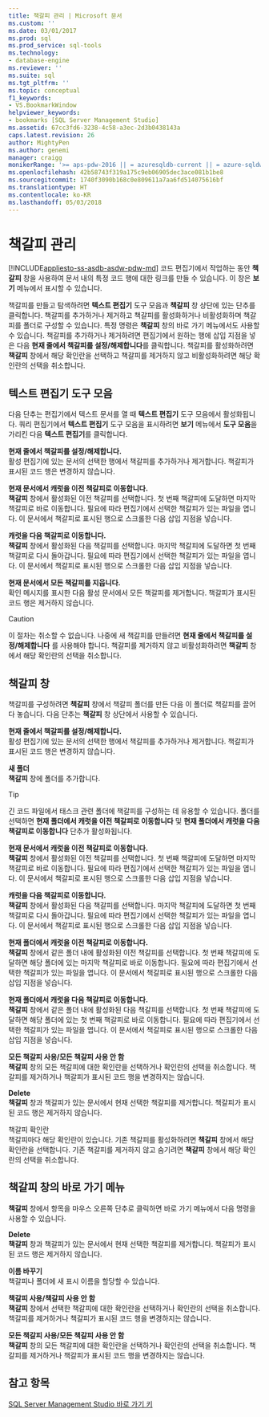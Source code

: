 ```yaml
---
title: 책갈피 관리 | Microsoft 문서
ms.custom: ''
ms.date: 03/01/2017
ms.prod: sql
ms.prod_service: sql-tools
ms.technology:
- database-engine
ms.reviewer: ''
ms.suite: sql
ms.tgt_pltfrm: ''
ms.topic: conceptual
f1_keywords:
- VS.BookmarkWindow
helpviewer_keywords:
- bookmarks [SQL Server Management Studio]
ms.assetid: 67cc3fd6-3238-4c58-a3ec-2d3b0438143a
caps.latest.revision: 26
author: MightyPen
ms.author: genemi
manager: craigg
monikerRange: '>= aps-pdw-2016 || = azuresqldb-current || = azure-sqldw-latest || >= sql-server-2016 || = sqlallproducts-allversions'
ms.openlocfilehash: 42b58743f319a175c9eb06905dec3ace081b1be8
ms.sourcegitcommit: 1740f3090b168c0e809611a7aa6fd514075616bf
ms.translationtype: HT
ms.contentlocale: ko-KR
ms.lasthandoff: 05/03/2018
---
```

# <a name="manage-bookmarks"></a>책갈피 관리
[!INCLUDE[appliesto-ss-asdb-asdw-pdw-md](../../includes/appliesto-ss-asdb-asdw-pdw-md.md)]
  코드 편집기에서 작업하는 동안 **책갈피** 창을 사용하여 문서 내의 특정 코드 행에 대한 링크를 만들 수 있습니다. 이 창은 **보기** 메뉴에서 표시할 수 있습니다.  
  
 책갈피를 만들고 탐색하려면 **텍스트 편집기** 도구 모음과 **책갈피** 창 상단에 있는 단추를 클릭합니다. 책갈피를 추가하거나 제거하고 책갈피를 활성화하거나 비활성화하며 책갈피를 폴더로 구성할 수 있습니다. 특정 명령은 **책갈피** 창의 바로 가기 메뉴에서도 사용할 수 있습니다. 책갈피를 추가하거나 제거하려면 편집기에서 원하는 행에 삽입 지점을 넣은 다음 **현재 줄에서 책갈피를 설정/해제합니다**를 클릭합니다. 책갈피를 활성화하려면 **책갈피** 창에서 해당 확인란을 선택하고 책갈피를 제거하지 않고 비활성화하려면 해당 확인란의 선택을 취소합니다.  
  
## <a name="text-editor-toolbar"></a>텍스트 편집기 도구 모음  
 다음 단추는 편집기에서 텍스트 문서를 열 때 **텍스트 편집기** 도구 모음에서 활성화됩니다. 쿼리 편집기에서 **텍스트 편집기** 도구 모음을 표시하려면 **보기** 메뉴에서 **도구 모음**을 가리킨 다음 **텍스트 편집기**를 클릭합니다.  
  
 **현재 줄에서 책갈피를 설정/해제합니다.**  
 활성 편집기에 있는 문서의 선택한 행에서 책갈피를 추가하거나 제거합니다. 책갈피가 표시된 코드 행은 변경하지 않습니다.  
  
 **현재 문서에서 캐럿을 이전 책갈피로 이동합니다.**  
 **책갈피** 창에서 활성화된 이전 책갈피를 선택합니다. 첫 번째 책갈피에 도달하면 마지막 책갈피로 바로 이동합니다. 필요에 따라 편집기에서 선택한 책갈피가 있는 파일을 엽니다. 이 문서에서 책갈피로 표시된 행으로 스크롤한 다음 삽입 지점을 넣습니다.  
  
 **캐럿을 다음 책갈피로 이동합니다.**  
 **책갈피** 창에서 활성화된 다음 책갈피를 선택합니다. 마지막 책갈피에 도달하면 첫 번째 책갈피로 다시 돌아갑니다. 필요에 따라 편집기에서 선택한 책갈피가 있는 파일을 엽니다. 이 문서에서 책갈피로 표시된 행으로 스크롤한 다음 삽입 지점을 넣습니다.  
  
 **현재 문서에서 모든 책갈피를 지웁니다.**  
 확인 메시지를 표시한 다음 활성 문서에서 모든 책갈피를 제거합니다. 책갈피가 표시된 코드 행은 제거하지 않습니다.  
  
> [!CAUTION]  
>  이 절차는 취소할 수 없습니다. 나중에 새 책갈피를 만들려면 **현재 줄에서 책갈피를 설정/해제합니다** 를 사용해야 합니다. 책갈피를 제거하지 않고 비활성화하려면 **책갈피** 창에서 해당 확인란의 선택을 취소합니다.  
  
## <a name="bookmarks-window"></a>책갈피 창  
 책갈피를 구성하려면 **책갈피** 창에서 책갈피 폴더를 만든 다음 이 폴더로 책갈피를 끌어다 놓습니다. 다음 단추는 **책갈피** 창 상단에서 사용할 수 있습니다.  
  
 **현재 줄에서 책갈피를 설정/해제합니다.**  
 활성 편집기에 있는 문서의 선택한 행에서 책갈피를 추가하거나 제거합니다. 책갈피가 표시된 코드 행은 변경하지 않습니다.  
  
 **새 폴더**  
 **책갈피** 창에 폴더를 추가합니다.  
  
> [!TIP]  
>  긴 코드 파일에서 태스크 관련 폴더에 책갈피를 구성하는 데 유용할 수 있습니다. 폴더를 선택하면 **현재 폴더에서 캐럿을 이전 책갈피로 이동합니다** 및 **현재 폴더에서 캐럿을 다음 책갈피로 이동합니다** 단추가 활성화됩니다.  
  
 **현재 문서에서 캐럿을 이전 책갈피로 이동합니다.**  
 **책갈피** 창에서 활성화된 이전 책갈피를 선택합니다. 첫 번째 책갈피에 도달하면 마지막 책갈피로 바로 이동합니다. 필요에 따라 편집기에서 선택한 책갈피가 있는 파일을 엽니다. 이 문서에서 책갈피로 표시된 행으로 스크롤한 다음 삽입 지점을 넣습니다.  
  
 **캐럿을 다음 책갈피로 이동합니다.**  
 **책갈피** 창에서 활성화된 다음 책갈피를 선택합니다. 마지막 책갈피에 도달하면 첫 번째 책갈피로 다시 돌아갑니다. 필요에 따라 편집기에서 선택한 책갈피가 있는 파일을 엽니다. 이 문서에서 책갈피로 표시된 행으로 스크롤한 다음 삽입 지점을 넣습니다.  
  
 **현재 폴더에서 캐럿을 이전 책갈피로 이동합니다.**  
 **책갈피** 창에서 같은 폴더 내에 활성화된 이전 책갈피를 선택합니다. 첫 번째 책갈피에 도달하면 해당 폴더에 있는 마지막 책갈피로 바로 이동합니다. 필요에 따라 편집기에서 선택한 책갈피가 있는 파일을 엽니다. 이 문서에서 책갈피로 표시된 행으로 스크롤한 다음 삽입 지점을 넣습니다.  
  
 **현재 폴더에서 캐럿을 다음 책갈피로 이동합니다.**  
 **책갈피** 창에서 같은 폴더 내에 활성화된 다음 책갈피를 선택합니다. 첫 번째 책갈피에 도달하면 해당 폴더에 있는 첫 번째 책갈피로 바로 이동합니다. 필요에 따라 편집기에서 선택한 책갈피가 있는 파일을 엽니다. 이 문서에서 책갈피로 표시된 행으로 스크롤한 다음 삽입 지점을 넣습니다.  
  
 **모든 책갈피 사용/모든 책갈피 사용 안 함**  
 **책갈피** 창의 모든 책갈피에 대한 확인란을 선택하거나 확인란의 선택을 취소합니다. 책갈피를 제거하거나 책갈피가 표시된 코드 행을 변경하지는 않습니다.  
  
 **Delete**  
 **책갈피** 창과 책갈피가 있는 문서에서 현재 선택한 책갈피를 제거합니다. 책갈피가 표시된 코드 행은 제거하지 않습니다.  
  
 책갈피 확인란  
 책갈피마다 해당 확인란이 있습니다. 기존 책갈피를 활성화하려면 **책갈피** 창에서 해당 확인란을 선택합니다. 기존 책갈피를 제거하지 않고 숨기려면 **책갈피** 창에서 해당 확인란의 선택을 취소합니다.  
  
## <a name="bookmarks-window-shortcut-menu"></a>책갈피 창의 바로 가기 메뉴  
 **책갈피** 창에서 항목을 마우스 오른쪽 단추로 클릭하면 바로 가기 메뉴에서 다음 명령을 사용할 수 있습니다.  
  
 **Delete**  
 **책갈피** 창과 책갈피가 있는 문서에서 현재 선택한 책갈피를 제거합니다. 책갈피가 표시된 코드 행은 제거하지 않습니다.  
  
 **이름 바꾸기**  
 책갈피나 폴더에 새 표시 이름을 할당할 수 있습니다.  
  
 **책갈피 사용/책갈피 사용 안 함**  
 **책갈피** 창에서 선택한 책갈피에 대한 확인란을 선택하거나 확인란의 선택을 취소합니다. 책갈피를 제거하거나 책갈피가 표시된 코드 행을 변경하지는 않습니다.  
  
 **모든 책갈피 사용/모든 책갈피 사용 안 함**  
 **책갈피** 창의 모든 책갈피에 대한 확인란을 선택하거나 확인란의 선택을 취소합니다. 책갈피를 제거하거나 책갈피가 표시된 코드 행을 변경하지는 않습니다.  
  
## <a name="see-also"></a>참고 항목  
 [SQL Server Management Studio 바로 가기 키](../../tools/sql-server-management-studio/sql-server-management-studio-keyboard-shortcuts.md)  
  
  
